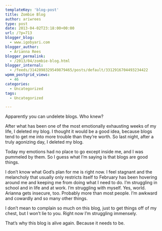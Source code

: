 ```yaml
---
templateKey: 'blog-post'
title: Zombie Blog
author: ariwrees
type: post
date: 2013-04-02T23:18:00+00:00
url: /?p=713
blogger_blog:
  - www.igobyari.com
blogger_author:
  - Arianna Rees
blogger_permalink:
  - /2013/04/zombie-blog.html
blogger_internal:
  - /feeds/3142898329549879465/posts/default/3312916704493234422
wpmm_postgrid_views:
  - 46
categories:
  - Uncategorized
tags:
  - Uncategorized

---
```

<div dir="ltr" style="text-align: left;">
  Apparently you can undelete blogs. Who knew?</p> 
  
  <p>
    After what has been one of the most emotionally exhausting weeks of my life, I deleted my blog. I thought it would be a good idea, because blogs tend to get me into more trouble than they&#8217;re worth. So last night, after a truly agonizing day, I deleted my blog.
  </p>
  
  <p>
    Today my emotions had no place to go except inside me, and I was pummeled by them. So I guess what I&#8217;m saying is that blogs are good things.
  </p>
  
  <p>
    I don&#8217;t know what God&#8217;s plan for me is right now. I feel stagnant and the melancholy that usually only restricts itself to February has been hovering around me and keeping me from doing what I need to do. I&#8217;m struggling in school and in life and at work. I&#8217;m struggling with myself. Yes, world. Arianna gets insecure, too. Probably more than most people. I&#8217;m awkward and cowardly and so many other things.
  </p>
  
  <p>
    I don&#8217;t mean to complain so much on this blog, just to get things off of my chest, but I won&#8217;t lie to you. Right now I&#8217;m struggling immensely.
  </p>
  
  <p>
    That&#8217;s why this blog is alive again. Because it needs to be.
  </p>
  
  <p>
    </div>